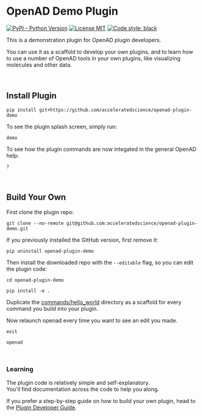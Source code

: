 # OpenAD Demo Plugin

[![PyPI - Python Version](https://img.shields.io/pypi/pyversions/openad)](https://pypi.org/project/openad/)
[![License MIT](https://img.shields.io/github/license/acceleratedscience/open-ad-toolkit)](https://opensource.org/licenses/MIT)
[![Code style: black](https://img.shields.io/badge/code%20style-black-000000.svg)](https://github.com/psf/black)

This is a demonstration plugin for OpenAD plugin developers.

You can use it as a scaffold to develop your own plugins, and to learn how to use a number of OpenAD tools in your own plugins, like visualizing molecules and other data.

<br>

## Install Plugin

```shell
pip install git+https://github.com/acceleratedscience/openad-plugin-demo
```

To see the plugin splash screen, simply run:

```shell
demo
```

To see how the plugin commands are now integated in the general OpenAD help:

```shell
?
```

<br>

## Build Your Own

First clone the plugin repo:

```shell
git clone --no-remote git@github.com:acceleratedscience/openad-plugin-demo.git
```

If you previously installed the GitHub version, first remove it:

```shell
pip uninstall openad-plugin-demo
```

Then install the downloaded repo with the `--editable` flag, so you can edit the plugin code:

```shell
cd openad-plugin-demo
```
```shell
pip install -e .
```

Duplicate the [commands/hello_world](openad_plugin_demo/commands/hello_world) directory as a scaffold for every command you build into your plugin.

Now relaunch openad every time you want to see an edit you made.

```shell
exit
```
```shell
openad
```

<br>

### Learning

The plugin code is relatively simple and self-explanatory.  
You'll find documentation across the code to help you along.

If you prefer a step-by-step guide on how to build your own plugin, head to the [Plugin Developer Guide](https://openad.accelerate.science/documentation/plugins/#creating-your-own-plugin).